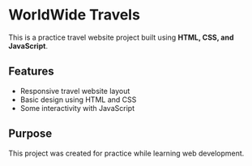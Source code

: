 # WorldWide Travels

This is a practice travel website project built using **HTML, CSS, and JavaScript**.  

## Features
- Responsive travel website layout  
- Basic design using HTML and CSS  
- Some interactivity with JavaScript  

## Purpose
This project was created for practice while learning web development.  
